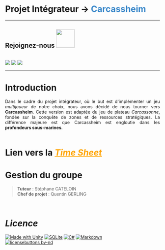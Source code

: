 # Projet Intégrateur &rarr; <span style="color:#3987c9"><b>Carcassheim</b></span>

----
## Rejoignez-nous <img src="https://media.giphy.com/media/3V52SV0C5mnDKGVZmU/giphy.gif" width="60">
<br>
<a href="https://twitter.com/Carcassheim"><img src="https://img.shields.io/badge/Twitter-1DA1F2?style=for-the-badge&logo=twitter&logoColor=white"></a>
<a href="https://www.instagram.com/carcassheim/"><img src="https://img.shields.io/badge/Instagram-E4405F?style=for-the-badge&logo=instagram&logoColor=white"></a>
<a href="https://www.twitch.tv/"><img src="https://img.shields.io/badge/Twitch-9146FF?style=for-the-badge&logo=twitch&logoColor=white"></a>

----

# Introduction 

<div style="text-align: justify"> Dans le cadre du projet intégrateur, où le but est d'implémenter 
    un jeu <i>multijoueur</i> de notre choix, nous avons décidé de nous tourner vers <b>Carcassheim</b>.
    Cette version est adaptée du jeu de plateau <i>Carcassonne</i>, fondée sur la conquête de zones 
    et de ressources stratégiques. La différence majeure est que Carcassheim est engloutie dans les
    <b>profondeurs sous-marines</b>.  
</div><br> 

# Lien vers la <a style="color:orange" href="https://docs.google.com/spreadsheets/d/1SBy4rGXWH07Xf1vvCt_n5paGLcInOXOn5eJO0leOqb4/edit?usp=sharing" target="_top"><i>Time Sheet</i></a>

# Gestion du groupe

> **Tuteur** : Stéphane CATELOIN <br>
> **Chef de projet** : Quentin GERLING 

&nbsp;
&nbsp;
&nbsp;

# *Licence*

[![Made with Unity](https://img.shields.io/badge/Made%20with-Unity-57b9d3.svg?style=for-the-badge&logo=unity)](https://unity3d.com)
[![SQLite](https://img.shields.io/badge/sqlite-%2307405e.svg?style=for-the-badge&logo=sqlite&logoColor=white)](https://www.sqlite.org/index.html)
[![C#](https://img.shields.io/badge/c%23-%23239120.svg?style=for-the-badge&logo=c-sharp&logoColor=white)](https://docs.microsoft.com/fr-fr/dotnet/csharp/)
[![Markdown](https://img.shields.io/badge/markdown-%23000000.svg?style=for-the-badge&logo=markdown&logoColor=white)](https://www.markdownguide.org/)<br>
[![licensebuttons by-nd](https://licensebuttons.net/l/by-nd/3.0/88x31.png)](https://creativecommons.org/licenses/by-nd/4.0)

[//]: # (IMPORTANT : https://github.com/Ileriayo/markdown-badges)